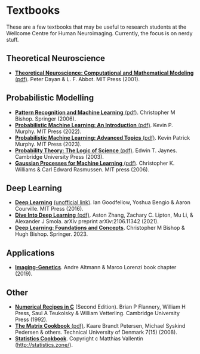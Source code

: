 # Textbooks
These are a few textbooks that may be useful to research students at the Wellcome Centre for Human Neuroimaging.  Currently, the focus is on nerdy stuff.

## Theoretical Neuroscience
* [**Theoretical Neuroscience: Computational and Mathematical Modeling** (pdf)](http://www.gatsby.ucl.ac.uk/~lmate/biblio/dayanabbott.pdf). Peter Dayan & L. F. Abbot. MIT Press (2001).

## Probabilistic Modelling
* [**Pattern Recognition and Machine Learning** (pdf)](https://www.microsoft.com/en-us/research/uploads/prod/2006/01/Bishop-Pattern-Recognition-and-Machine-Learning-2006.pdf). Christopher M Bishop. Springer (2006).
* [**Probabilistic Machine Learning: An Introduction** (pdf)](https://github.com/probml/pml-book/releases/latest/download/book1.pdf). Kevin P. Murphy. MIT Press (2022).
* [**Probabilistic Machine Learning: Advanced Topics** (pdf)](https://github.com/probml/pml2-book/releases/latest/download/book2.pdf). Kevin Patrick Murphy. MIT Press (2023).
* [**Probability Theory: The Logic of Science** (pdf)](https://bayes.wustl.edu/etj/prob/book.pdf). Edwin T. Jaynes. Cambridge University Press (2003).
* [**Gaussian Processes for Machine Learning** (pdf)](http://www.gaussianprocess.org/gpml/chapters/RW.pdf). Christopher K. Williams & Carl Edward Rasmussen. MIT press (2006).


## Deep Learning
* [**Deep Learning**](https://www.deeplearningbook.org/) [(unofficial link)](https://github.com/janishar/mit-deep-learning-book-pdf). Ian Goodfellow, Yoshua Bengio & Aaron Courville. MIT Press (2016).
* [**Dive Into Deep Learning** (pdf)](https://arxiv.org/ftp/arxiv/papers/2106/2106.11342.pdf). Aston Zhang, Zachary C. Lipton, Mu Li, & Alexander J Smola. arXiv preprint arXiv:2106.11342 (2021).
* [**Deep Learning: Foundations and Concepts**](https://issuu.com/cmb321/docs/deep_learning_ebook). Christopher M Bishop & Hugh Bishop. Springer. 2023.
  

## Applications
* [**Imaging-Genetics**](https://marcolorenzi.github.io/material/winter_school/Imaging_Genetics_Book_Chapter.pdf). Andre Altmann & Marco Lorenzi book chapter (2019).


## Other
* [**Numerical Recipes in C**](http://www.nrbook.com/a/bookcpdf.php) (Second Edition). Brian P Flannery, William H Press, Saul A Teukolsky & William Vetterling. Cambridge University Press (1992).
* [**The Matrix Cookbook** (pdf)](https://www.cs.toronto.edu/~bonner/courses/2018s/csc338/matrix_cookbook.pdf). Kaare Brandt Petersen, Michael Syskind Pedersen & others. Technical University of Denmark 7(15) (2008).
* [**Statistics Cookbook**](https://github.com/mavam/stat-cookbook/releases/download/0.2.6/stat-cookbook.pdf). Copyright c Matthias Vallentin (http://statistics.zone/).


